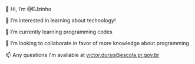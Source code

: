 👋 Hi, I’m @EJzinho

👀 I’m interested in learning about technology!

🌱 I’m currently learning programming codes

💞️ I’m looking to collaborate in favor of more knowledge about programming

📫 Any questions i'm avaliable at victor.durso@escola.pr.gov.br

<!---
EJzinho/EJzinho is a ✨ special ✨ repository because its `README.md` (this file) appears on your GitHub profile.
You can click the Preview link to take a look at your changes.
--->
